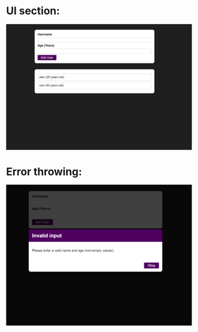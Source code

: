 # UI section:

<img src="https://github.com/samarpansarkar/add-user-and-showing-warning-app/blob/master/Screenshot%201.png"/>

# Error throwing:
<img src="https://github.com/samarpansarkar/add-user-and-showing-warning-app/blob/master/Screenshot%202.png"/>

